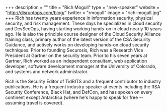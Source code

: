 +++
description = ""
title = "Rich Mogull"
type = "new-speaker"
website = "http://disruptops.com/blog/"
twitter = "rmogull"
image = "rich-mogull.jpg"
+++
Rich has twenty years experience in information security, physical security, and risk management. These days he specializes in cloud security and DevSecOps, having starting working hands-on in cloud nearly 10 years ago. He is also the principle course designer of the Cloud Security Alliance training class, primary author of the latest version of the CSA Security Guidance, and actively works on developing hands-on cloud security techniques. Prior to founding Securosis, Rich was a Research Vice President at Gartner on the security team. Prior to his seven years at Gartner, Rich worked as an independent consultant, web application developer, software development manager at the University of Colorado, and systems and network administrator. 

Rich is the Security Editor of TidBITS and a frequent contributor to industry publications. He is a frequent industry speaker at events including the RSA Security Conference, Black Hat, and DefCon, and has spoken on every continent except Antarctica (where he's happy to speak for free -- assuming travel is covered).